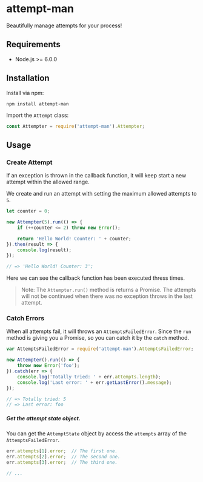# attempt-man

Beautifully manage attempts for your process!

## Requirements

- Node.js >= 6.0.0

## Installation

Install via npm:

	npm install attempt-man

Import the `Attempt` class: 

~~~js
const Attempter = require('attempt-man').Attempter;
~~~

## Usage

### Create Attempt

If an exception is thrown in the callback function, it will keep start a new attempt within the allowed range.

We create and run an attempt with setting the maximum allowed attempts to `5`.

~~~js
let counter = 0;

new Attempter(5).run(() => {
	if (++counter <= 2) throw new Error();

	return 'Hello World! Counter: ' + counter;
}).then(result => {
	console.log(result);
});

// => 'Hello World! Counter: 3';
~~~

Here we can see the callback function has been executed thress times.

> Note: The `Attempter.run()` method is returns a Promise.
> The attempts will not be continued when there was no exception throws in the last attempt.

### Catch Errors

When all attempts fail, it will throws an `AttemptsFailedError`. Since the `run` method
is giving you a Promise, so you can catch it by the `catch` method.

~~~js
var AttemptsFailedError = require('attempt-man').AttemptsFailedError;

new Attempter().run(() => {
	throw new Error('foo');
}).catch(err => {
	console.log('Totally tried: ' + err.attempts.length);
	console.log('Last error: ' + err.getLastError().message);
});

// => Totally tried: 5
// => Last error: foo
~~~

##### Get the attempt state object.

You can get the `AttemptState` object by access the `attempts` array of the `AttemptsFailedError`.

~~~js
err.attempts[1].error;  // The first one.
err.attempts[2].error;  // The second one.
err.attempts[3].error;  // The third one.

// ...
~~~